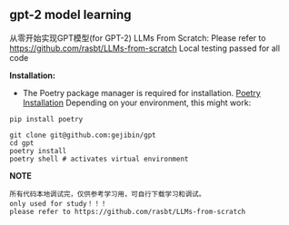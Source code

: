 ## gpt-2 model learning
从零开始实现GPT模型(for GPT-2)
LLMs From Scratch: Please refer to https://github.com/rasbt/LLMs-from-scratch
Local testing passed for all code


**Installation:**
- The Poetry package manager is required for installation. [Poetry Installation](https://python-poetry.org/docs/#installation) Depending on your environment, this might work:

```
pip install poetry
```

```
git clone git@github.com:gejibin/gpt
cd gpt
poetry install
poetry shell # activates virtual environment
```


**NOTE**
```
所有代码本地调试完，仅供参考学习用，可自行下载学习和调试。
only used for study！！！
please refer to https://github.com/rasbt/LLMs-from-scratch
```
